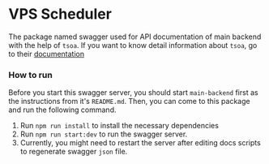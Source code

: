 # VPS Scheduler

The package named swagger used for API documentation of main backend with the help of `tsoa`. If you want to know detail information about `tsoa`, go to their [documentation](https://tsoa-community.github.io/docs/)

### How to run

Before you start this swagger server, you should start `main-backend` first as the instructions from it's `README.md`. Then, you can come to this package and run the following command.

1. Run `npm run install` to install the necessary dependencies
2. Run `npm run start:dev` to run the swagger server.
3. Currently, you might need to restart the server after editing docs scripts to regenerate swagger `json` file.

